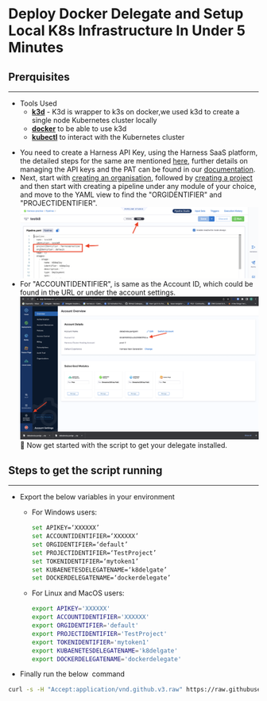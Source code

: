 # Deploy Docker Delegate and Setup Local K8s Infrastructure In Under 5 Minutes
## Prerquisites

---
- Tools Used
    - [**k3d**](https://k3d.io/v5.4.6/) - K3d is wrapper to k3s on docker,we used k3d to create a single node Kubernetes cluster locally 
    - [**docker**](https://docs.docker.com/install/) to be able to use k3d
    - [**kubectl**](https://k3d.io/v5.4.6/) to interact with the Kubernetes cluster
 * You need to create a Harness API Key, using the Harness SaaS platform, the detailed steps for the same are mentioned [here](https://docs.harness.io/article/bn72tvbj6r-harness-rest-api-reference#step_1_create_a_harness_api_key_and_pat), further details on managing the API keys and the PAT can be found in our [documentation](https://docs.harness.io/article/tdoad7xrh9-add-and-manage-api-keys#harness_api_key).
 * Next, start with [creating an organisation](https://docs.harness.io/article/36fw2u92i4-create-an-organization#step_1_create_a_harness_org), followed by [creating a project](https://docs.harness.io/article/36fw2u92i4-create-an-organization#step_3_create_a_project) and then start with creating a pipeline under any module of your choice, and move to the YAML view to find the "ORGIDENTIFIER" and "PROJECTIDENTIFIER". 
![Alt Text](readme-images/YAML-view.png)
 * For "ACCOUNTIDENTIFIER", is same as the Account ID, which could be found in the URL or under the account settings.
![Alt Text](readme-images/account-id.png)
:tada: Now get started with the script to get your delegate installed. 

## Steps to get the script running

---
*   Export the below variables  in your environment 
    
    - For Windows users:
        
        ```bash
        set APIKEY=‘XXXXXX’
        set ACCOUNTIDENTIFIER=‘XXXXXX’
        set ORGIDENTIFIER=‘default’
        set PROJECTIDENTIFIER=‘TestProject’
        set TOKENIDENTIFIER=‘mytoken1’
        set KUBAENETESDELEGATENAME=‘k8delgate’
        set DOCKERDELEGATENAME=‘dockerdelegate’
        ```
    - For Linux and MacOS users:
    
        ```bash
        export APIKEY='XXXXXX'
        export ACCOUNTIDENTIFIER='XXXXXX'
        export ORGIDENTIFIER='default'
        export PROJECTIDENTIFIER='TestProject'
        export TOKENIDENTIFIER='mytoken1'
        export KUBAENETESDELEGATENAME='k8delgate'
        export DOCKERDELEGATENAME='dockerdelegate'
        ```

* Finally run the below  command

```bash
curl -s -H "Accept:application/vnd.github.v3.raw" https://raw.githubusercontent.com/k3d-io/k3d/main/install.sh>installk3d.sh && curl -s -H "Accept:application/vnd.github.v3.raw" https://raw.githubusercontent.com/ronakforgit/delegate-quickstart-api/delegate-script/automatedelegate.sh | bash
```
